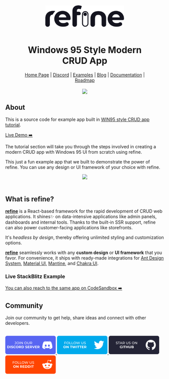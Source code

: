 
<br/>

<div align="center" style="margin: 30px;">
<a href="https://github.com/refinedev/refine">
  <img src="https://raw.githubusercontent.com/refinedev/refine/master/logo.png"   style="width:250px;" align="center" />
</a>
<br />
<br />

<h1>Windows 95 Style Modern CRUD App</h1>

<div align="center">
    <a href="https://refine.dev">Home Page</a> |
    <a href="https://discord.gg/refine">Discord</a> |
    <a href="https://refine.dev/examples/">Examples</a> | 
    <a href="https://refine.dev/blog/">Blog</a> | 
    <a href="https://refine.dev/docs/">Documentation</a> | 
    <a href="https://github.com/refinedev/refine/projects/1">Roadmap</a>
</div>

<br />

<a href="https://github.com/refinedev/refine">
 <img src="https://github.com/refinedev/refine/blob/master/documentation/static/img/blog/2022-03-22-refine-with-react95/social.jpg?raw=true"   style="width:650px;" align="center" />
 </a>
</div>




## About

This is a source code for example app built in [WIN95 style CRUD app tutorial](https://refine.dev/blog/awesome-react-windows95-ui-with-refine/).

[Live Demo ➡️](https://beie0q.csb.app/)

The tutorial section will take you through the steps involved in creating a modern CRUD app with Windows 95 UI from scratch using refine.

This just a fun example app that we built to demonstrate the power of refine. You can use any design or UI framework of your choice with refine.


<div align="center">
<a href="https://github.com/refinedev/refine">
 <img src="https://github.com/refinedev/refine/blob/master/documentation/static/img/blog/2022-03-22-refine-with-react95/overview.gif?raw=true" style="width:650px;  align="center" />
 </a>
</div>


<br/>

## What is refine?
[**refine**](https://github.com/refinedev/refine) is a React-based framework for the rapid  development of CRUD web applications. It shines✨ on data-intensive applications like admin panels, dashboards and internal tools. Thanks to the built-in SSR support, refine can also power customer-facing applications like storefronts.


It's *headless by design*, thereby offering unlimited styling and customization options.

[**refine**](https://github.com/refinedev/refine) seamlessly works with any **custom design** or **UI framework** that you favor. For convenience, it ships with ready-made integrations for [Ant Design System](https://ant.design/), [Material UI](https://mui.com/), [Mantine](https://mantine.dev/), and [Chakra UI](https://chakra-ui.com/).


### Live StackBlitz Example
[You can also reach to the same app on CodeSandbox 	➡️ ](https://refine.dev/blog/awesome-react-windows95-ui-with-refine/#live-codesandbox-example)

## Community
Join our community to get help, share ideas and connect with other developers.

<br>

<a href="https://discord.gg/refine">
  <img src="./images/discord.png" width="160px" />
</a>
<a href="https://twitter.com/refine_dev">
  <img src="./images/twitter.png" width="160px" />
</a>
<a href="https://github.com/refinedev/refine">
  <img src="./images/github.png"  width="160px"/>
</a>
<a href="https://www.reddit.com/r/refine/">
  <img src="./images/reddit.png" width="160px" />
</a>
